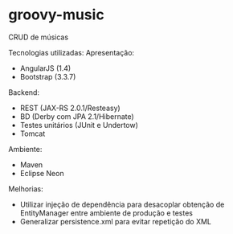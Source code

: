 # groovy-music
CRUD de músicas

Tecnologias utilizadas: 
Apresentação:
- AngularJS (1.4)
- Bootstrap (3.3.7)

Backend:
- REST (JAX-RS 2.0.1/Resteasy)
- BD (Derby com JPA 2.1/Hibernate)
- Testes unitários (JUnit e Undertow)
- Tomcat

Ambiente:
- Maven
- Eclipse Neon

Melhorias:
- Utilizar injeção de dependência para desacoplar obtenção de EntityManager entre ambiente de produção e testes
- Generalizar persistence.xml para evitar repetição do XML
